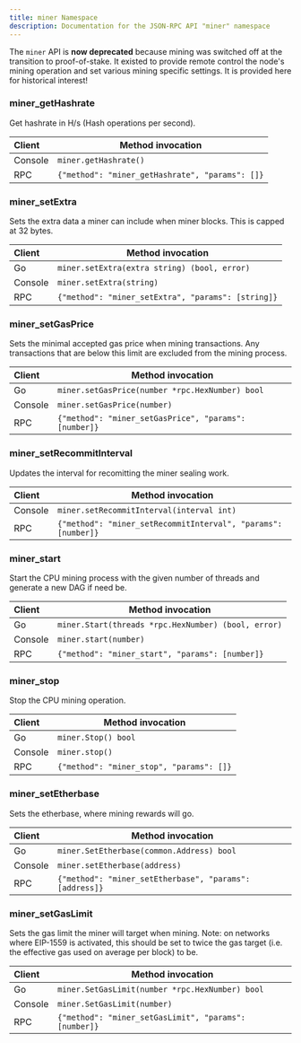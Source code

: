 ```yaml
---
title: miner Namespace
description: Documentation for the JSON-RPC API "miner" namespace
---
```


The `miner` API is **now deprecated** because mining was switched off at the transition to proof-of-stake. It existed to provide remote control the node's mining operation and set various mining specific settings. It is provided here for historical interest!

### miner_getHashrate

Get hashrate in H/s (Hash operations per second).

| Client  | Method invocation                               |
| :------ | ----------------------------------------------- |
| Console | `miner.getHashrate()`                           |
| RPC     | `{"method": "miner_getHashrate", "params": []}` |

### miner_setExtra

Sets the extra data a miner can include when miner blocks. This is capped at 32 bytes.

| Client  | Method invocation                                  |
| :------ | -------------------------------------------------- |
| Go      | `miner.setExtra(extra string) (bool, error)`       |
| Console | `miner.setExtra(string)`                           |
| RPC     | `{"method": "miner_setExtra", "params": [string]}` |

### miner_setGasPrice

Sets the minimal accepted gas price when mining transactions. Any transactions that are below this limit are excluded from the mining process.

| Client  | Method invocation                                     |
| :------ | ----------------------------------------------------- |
| Go      | `miner.setGasPrice(number *rpc.HexNumber) bool`       |
| Console | `miner.setGasPrice(number)`                           |
| RPC     | `{"method": "miner_setGasPrice", "params": [number]}` |

### miner_setRecommitInterval

Updates the interval for recomitting the miner sealing work.

| Client  | Method invocation                                             |
| :------ | ------------------------------------------------------------- |
| Console | `miner.setRecommitInterval(interval int)`                     |
| RPC     | `{"method": "miner_setRecommitInterval", "params": [number]}` |

### miner_start

Start the CPU mining process with the given number of threads and generate a new DAG if need be.

| Client  | Method invocation                                   |
| :------ | --------------------------------------------------- |
| Go      | `miner.Start(threads *rpc.HexNumber) (bool, error)` |
| Console | `miner.start(number)`                               |
| RPC     | `{"method": "miner_start", "params": [number]}`     |

### miner_stop

Stop the CPU mining operation.

| Client  | Method invocation                        |
| :------ | ---------------------------------------- |
| Go      | `miner.Stop() bool`                      |
| Console | `miner.stop()`                           |
| RPC     | `{"method": "miner_stop", "params": []}` |

### miner_setEtherbase

Sets the etherbase, where mining rewards will go.

| Client  | Method invocation                                       |
| :------ | ------------------------------------------------------- |
| Go      | `miner.SetEtherbase(common.Address) bool`               |
| Console | `miner.setEtherbase(address)`                           |
| RPC     | `{"method": "miner_setEtherbase", "params": [address]}` |

### miner_setGasLimit

Sets the gas limit the miner will target when mining. Note: on networks where EIP-1559 is activated, this should be set to twice the gas target (i.e. the effective gas used on average per block) to be.

| Client  | Method invocation                                     |
| :------ | ----------------------------------------------------- |
| Go      | `miner.SetGasLimit(number *rpc.HexNumber) bool`       |
| Console | `miner.SetGasLimit(number)`                           |
| RPC     | `{"method": "miner_setGasLimit", "params": [number]}` |
